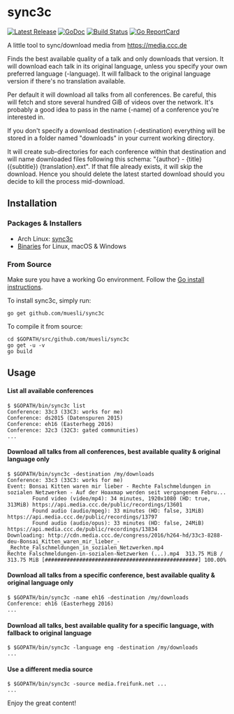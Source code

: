 sync3c
======

[![Latest Release](https://img.shields.io/github/release/muesli/sync3c.svg)](https://github.com/muesli/sync3c/releases)
[![GoDoc](https://godoc.org/github.com/golang/gddo?status.svg)](https://godoc.org/github.com/muesli/sync3c)
[![Build Status](https://github.com/muesli/sync3c/workflows/build/badge.svg)](https://github.com/muesli/sync3c/actions)
[![Go ReportCard](http://goreportcard.com/badge/muesli/sync3c)](http://goreportcard.com/report/muesli/sync3c)

A little tool to sync/download media from https://media.ccc.de

Finds the best available quality of a talk and only downloads that version. It will download each talk in its original language, unless you specify your own preferred language (-language). It will fallback to the original language version if there's no translation available.

Per default it will download all talks from all conferences. Be careful, this will fetch and store several hundred GiB of videos over the network. It's probably a good idea to pass in the name (-name) of a conference you're interested in.

If you don't specify a download destination (-destination) everything will be stored in a folder named "downloads" in your current working directory.

It will create sub-directories for each conference within that destination and will name downloaded files following this schema: "{author} - {title} ({subtitle}) {translation}.ext". If that file already exists, it will skip the download. Hence you should delete the latest started download should you decide to kill the process mid-download.

## Installation

### Packages & Installers

- Arch Linux: [sync3c](https://aur.archlinux.org/packages/sync3c/)
- [Binaries](https://github.com/muesli/sync3c/releases) for Linux, macOS & Windows

### From Source

Make sure you have a working Go environment. Follow the [Go install instructions](http://golang.org/doc/install.html).

To install sync3c, simply run:

    go get github.com/muesli/sync3c

To compile it from source:

    cd $GOPATH/src/github.com/muesli/sync3c
    go get -u -v
    go build

## Usage

#### List all available conferences
```
$ $GOPATH/bin/sync3c list
Conference: 33c3 (33C3: works for me)
Conference: ds2015 (Datenspuren 2015)
Conference: eh16 (Easterhegg 2016)
Conference: 32c3 (32C3: gated communities)
...
```

#### Download all talks from all conferences, best available quality & original language only
```
$ $GOPATH/bin/sync3c -destination /my/downloads
Conference: 33c3 (33C3: works for me)
Event: Bonsai Kitten waren mir lieber - Rechte Falschmeldungen in sozialen Netzwerken - Auf der Hoaxmap werden seit vergangenem Febru...
        Found video (video/mp4): 34 minutes, 1920x1080 (HD: true, 313MiB) https://api.media.ccc.de/public/recordings/13601
        Found audio (audio/mpeg): 33 minutes (HD: false, 31MiB) https://api.media.ccc.de/public/recordings/13797
        Found audio (audio/opus): 33 minutes (HD: false, 24MiB) https://api.media.ccc.de/public/recordings/13834
Downloading: http://cdn.media.ccc.de/congress/2016/h264-hd/33c3-8288-deu-Bonsai_Kitten_waren_mir_lieber_-_Rechte_Falschmeldungen_in_sozialen_Netzwerken.mp4
Rechte Falschmeldungen-in-sozialen-Netzwerken (...).mp4  313.75 MiB / 313.75 MiB [#################################################] 100.00%
```

#### Download all talks from a specific conference, best available quality & original language only
```
$ $GOPATH/bin/sync3c -name eh16 -destination /my/downloads
Conference: eh16 (Easterhegg 2016)
...
```

#### Download all talks, best available quality for a specific language, with fallback to original language
```
$ $GOPATH/bin/sync3c -language eng -destination /my/downloads
...
```

#### Use a different media source
```
$ $GOPATH/bin/sync3c -source media.freifunk.net ...
...
```

Enjoy the great content!
